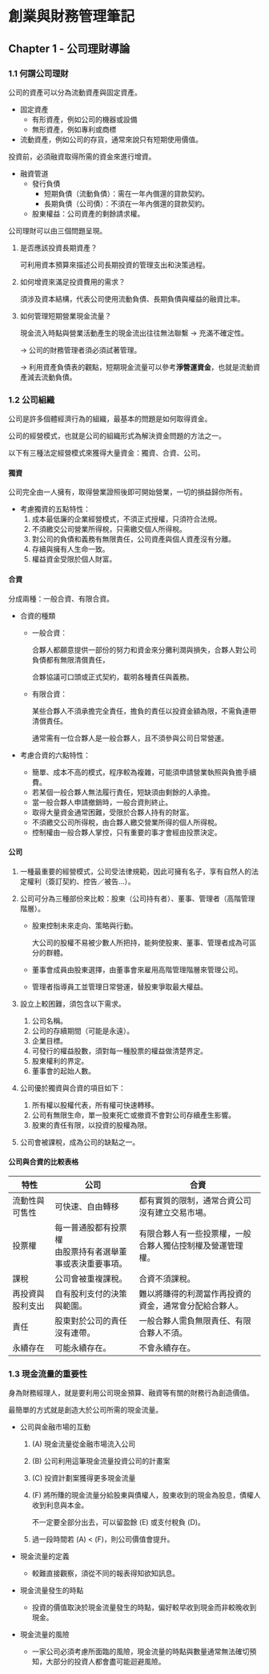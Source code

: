 # 創業與財務管理筆記

## Chapter 1 - 公司理財導論

### 1.1 何謂公司理財

公司的資產可以分為流動資產與固定資產。

- 固定資產
  - 有形資產，例如公司的機器或設備
  - 無形資產，例如專利或商標
- 流動資產，例如公司的存貨，通常來說只有短期使用價值。



投資前，必須融資取得所需的資金來進行增資。

- 融資管道
  - 發行負債
    - 短期負債（流動負債）：需在一年內償還的貸款契約。
    - 長期負債（公司債）：不須在一年內償還的貸款契約。
  - 股東權益：公司資產的剩餘請求權。



公司理財可以由三個問題呈現。

1. 是否應該投資長期資產？

   可利用資本預算來描述公司長期投資的管理支出和決策過程。

2. 如何增資來滿足投資費用的需求？

   須涉及資本結構，代表公司使用流動負債、長期負債與權益的融資比率。

3. 如何管理短期營業現金流量？

   現金流入時點與營業活動產生的現金流出往往無法聯繫 → 充滿不確定性。

   → 公司的財務管理者須必須試著管理。

   → 利用資產負債表的觀點，短期現金流量可以參考**淨營運資金**，也就是流動資產減去流動負債。



### 1.2 公司組織

公司是許多個體經濟行為的組織，最基本的問題是如何取得資金。

公司的經營模式，也就是公司的組織形式為解決資金問題的方法之一。

以下有三種法定經營模式來獲得大量資金：獨資、合資、公司。



#### 獨資

公司完全由一人擁有，取得營業證照後即可開始營業，一切的損益歸你所有。

- 考慮獨資的五點特性：
  1. 成本最低廉的企業經營模式，不須正式授權，只須符合法規。
  2. 不須繳交公司營業所得稅，只需繳交個人所得稅。
  3. 對公司的負債和義務有無限責任，公司資產與個人資產沒有分離。
  4. 存續與擁有人生命一致。
  5. 權益資金受限於個人財富。



#### 合資

分成兩種：一般合資、有限合資。

- 合資的種類

  - 一般合資：

    合夥人都願意提供一部份的努力和資金來分攤利潤與損失，合夥人對公司負債都有無限清償責任，

    合夥協議可口頭或正式契約，載明各種責任與義務。

  - 有限合資：

    某些合夥人不須承擔完全責任，擔負的責任以投資金額為限，不需負連帶清償責任。

    通常需有一位合夥人是一般合夥人，且不須參與公司日常營運。

- 考慮合資的六點特性：

  - 簡單、成本不高的模式，程序較為複雜，可能須申請營業執照與負擔手續費。
  - 若某個一般合夥人無法履行責任，短缺須由剩餘的人承擔。
  - 當一般合夥人申請撤銷時，一般合資則終止。
  - 取得大量資金通常困難，受限於合夥人持有的財富。
  - 不須繳交公司所得稅，由合夥人繳交營業所得的個人所得稅。
  - 控制權由一般合夥人掌控，只有重要的事才會經由投票決定。



#### 公司

1. 一種最重要的經營模式，公司受法律規範，因此可擁有名子，享有自然人的法定權利（簽訂契約、控告／被告...）。

2. 公司可分為三種部份來比較：股東（公司持有者）、董事、管理者（高階管理階層）。

   - 股東控制未來走向、策略與行動。

     大公司的股權不易被少數人所把持，能夠使股東、董事、管理者成為可區分的群體。

   - 董事會成員由股東選擇，由董事會來雇用高階管理階層來管理公司。

   - 管理者指導員工並管理日常營運，替股東爭取最大權益。

3. 設立上較困難，須包含以下需求。

   1. 公司名稱。
   2. 公司的存續期間（可能是永遠）。
   3. 企業目標。
   4. 可發行的權益股數，須對每一種股票的權益做清楚界定。
   5. 股東權利的界定。
   6. 董事會的起始人數。

4. 公司優於獨資與合資的項目如下：

   1. 所有權以股權代表，所有權可快速轉移。
   2. 公司有無限生命，單一股東死亡或撤資不會對公司存續產生影響。
   3. 股東的責任有限，以投資的股權為限。

5. 公司會被課稅，成為公司的缺點之一。



#### 公司與合資的比較表格

| 特性             | 公司                                                         | 合資                                                       |
| ---------------- | ------------------------------------------------------------ | ---------------------------------------------------------- |
| 流動性與可售性   | 可快速、自由轉移                                             | 都有實質的限制，通常合資公司沒有建立交易市場。             |
| 投票權           | 每一普通股都有投票權<br />由股票持有者選舉董事或表決重要事項。 | 有限合夥人有一些投票權，一般合夥人獨佔控制權及營運管理權。 |
| 課稅             | 公司會被重複課稅。                                           | 合資不須課稅。                                             |
| 再投資與股利支出 | 自有股利支付的決策與範圍。                                   | 難以將賺得的利潤當作再投資的資金，通常會分配給合夥人。     |
| 責任             | 股東對於公司的責任沒有連帶。                                 | 一般合夥人需負無限責任、有限合夥人不須。                   |
| 永續存在         | 可能永續存在。                                               | 不會永續存在。                                             |



### 1.3 現金流量的重要性

身為財務經理人，就是要利用公司現金預算、融資等有關的財務行為創造價值。

最簡單的方式就是創造大於公司所需的現金流量。

- 公司與金融市場的互動

  1. (A) 現金流量從金融市場流入公司

  2. (B) 公司利用這筆現金流量投資公司的計畫案

  3. (C) 投資計劃案獲得更多現金流量

  4. (F) 將所賺的現金流量分給股東與債權人，股東收到的現金為股息，債權人收到利息與本金。

     不一定要全部分出去，可以留盈餘 (E) 或支付稅負 (D)。

  5. 過一段時間若 (A) < (F)，則公司價值會提升。
  
- 現金流量的定義

  - 較難直接觀察，須從不同的報表得知欲知訊息。

- 現金流量發生的時點

  - 投資的價值取決於現金流量發生的時點，偏好較早收到現金而非較晚收到現金。

- 現金流量的風險

  - 一家公司必須考慮所面臨的風險，現金流量的時點與數量通常無法確切預知，大部分的投資人都會盡可能迴避風險。


